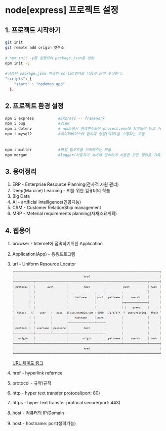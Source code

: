 # node[express] 프로젝트 설정
## 1. 프로젝트 시작하기
```bash
git init 
git remote add origin 깃주소

# npm init -y를 실행하여 package.json을 생성
npm init -y

#생성된 package.json 파일의 script영역을 다음과 같이 수정한다.
"scripts": {
    "start" : "nodemon app"
  },
```

## 2. 프로젝트 환경 설정
```bash
npm i express			#Express -- frameWork 
npm i pug 				#View
npm i dotenv 			# node에서 환경변수들은 process.env에 저장되어 있고 거기에 원하는 변수를 등록할수 있게 도와주는 모듈
npm i mysql2 			#데이터베이스에 접속과 명령(쿼리)을 수행하는 모듈


npm i multer			#파일 업로드를 처리해주는 모듈
npm morgan				#logger(사용자가 서버에 접속하여 사용한 모든 행위를 기록)
```

## 3. 용어정리
1. ERP - Enterprise Resource Planning(전사적 자원 관리)
2. Deep(Marcine) Learning - AI를 위한 컴퓨터의 학습
3. Big Data 
4. AI - artificial intelligence(인공지능)
5. CRM - Customer RelationShip management
6. MRP - Meterial requirements planning(자재소요계획)


## 4. 웹용어
1. browser - Internet에 접속하기위한 Application
2. Application(App) - 응용프로그램
3. url - Uniform Resource Locator

	 ![URL 체계도](./public/img/url.jpg)

	 [URL 체계도 링크](https://nodejs.org/dist/latest-v12.x/docs/api/url.html)

4. href - hyperlink refernce
5. protocol - 규약/규칙
6. http - hyper text transfer protocal(port: 80)
7. https - hyper text transfer protocal secure(port: 443)
8. host - 컴퓨터의 IP/Domain
9. host - hostname: port(생략가능)